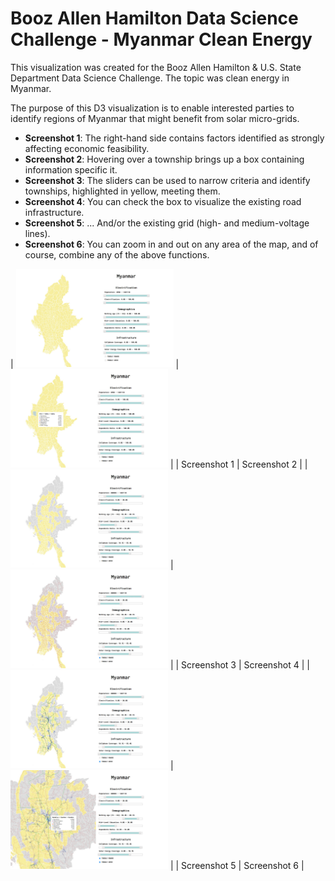 # Booz Allen Hamilton Data Science Challenge - Myanmar Clean Energy

This visualization was created for the Booz Allen Hamilton & U.S. State Department Data Science Challenge. The topic was clean energy in Myanmar.

The purpose of this D3 visualization is to enable interested parties to identify regions of Myanmar that might benefit from solar micro-grids.

- __Screenshot 1__: The right-hand side contains factors identified as strongly affecting economic feasibility.
- __Screenshot 2__: Hovering over a township brings up a box containing information specific it.
- __Screenshot 3__: The sliders can be used to narrow criteria and identify townships, highlighted in yellow, meeting them.
- __Screenshot 4__: You can check the box to visualize the existing road infrastructure.
- __Screenshot 5__: ... And/or the existing grid (high- and medium-voltage lines).
- __Screenshot 6__: You can zoom in and out on any area of the map, and of course, combine any of the above functions.

| <img src='img/Screenshot1.jpg' alt='Screenshot 1' width='50%' height='50%'> | <img src='img/Screenshot2.jpg' alt='Screenshot 2' width='50%' height='50%'> |
| Screenshot 1 | Screenshot 2 |
| <img src='img/Screenshot3.jpg' alt='Screenshot 3' width='50%' height='50%'> | <img src='img/Screenshot4.jpg' alt='Screenshot 4' width='50%' height='50%'> |
| Screenshot 3 | Screenshot 4 |
| <img src='img/Screenshot5.jpg' alt='Screenshot 5' width='50%' height='50%'> | <img src='img/Screenshot6.jpg' alt='Screenshot 6' width='50%' height='50%'> |
| Screenshot 5 | Screenshot 6 |
